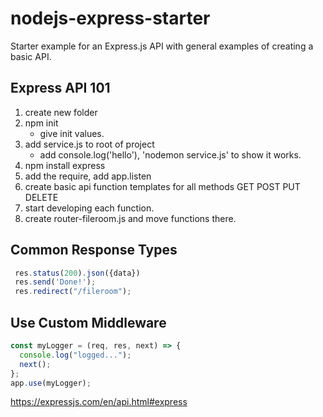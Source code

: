 # nodejs-express-starter
Starter example for an Express.js API with general examples of creating a basic API.

## Express API 101

1. create new folder
2. npm init
	- give init values.
3. add service.js to root of project
    - add console.log('hello'), 'nodemon service.js' to show it works.
4. npm install express
5. add the require, add app.listen
6. create basic api function templates for all methods GET POST PUT DELETE
7. start developing each function.
8. create router-fileroom.js and move functions there.


## Common Response Types
```javascript
 res.status(200).json({data})
 res.send('Done!');
 res.redirect("/fileroom");
```


## Use Custom Middleware
```javascript
const myLogger = (req, res, next) => {
  console.log("logged...");
  next();
};
app.use(myLogger);
```

https://expressjs.com/en/api.html#express
